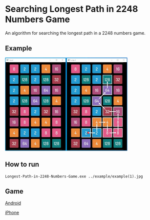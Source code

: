 # Searching Longest Path in 2248 Numbers Game
 An algorithm for searching the longest path in a 2248 numbers game.

## Example
<img src="example/result.jpg" width = "400">

## How to run
    Longest-Path-in-2248-Numbers-Game.exe ../example/example(1).jpg
## Game
 [Android](https://play.google.com/store/apps/details?id=com.inspiredsquare.jupiter&hl=en_US&gl=US)

 [iPhone](https://apps.apple.com/us/app/2248-number-puzzle-game/id1487607878?platform=iphone)